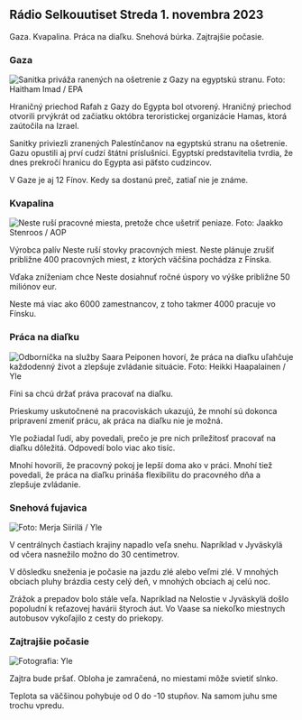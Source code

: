 ## Rádio Selkouutiset Streda 1. novembra 2023

Gaza. Kvapalina. Práca na diaľku. Snehová búrka. Zajtrajšie počasie.

### Gaza

![Sanitka priváža ranených na ošetrenie z Gazy na egyptskú stranu. Foto: Haitham Imad / EPA](https://images.cdn.yle.fi/image/upload/c_crop,h_2821,w_5016,x_0,y_744/ar_1.7777777777777777,c_fill,g_faces,w/d_1670.0q_auto:eco/f_auto/fl_lossy/v1698852282/39-1194530654258b7aaf7a)

Hraničný priechod Rafah z Gazy do Egypta bol otvorený. Hraničný priechod otvorili prvýkrát od začiatku októbra teroristickej organizácie Hamas, ktorá zaútočila na Izrael.

Sanitky priviezli zranených Palestínčanov na egyptskú stranu na ošetrenie. Gazu opustili aj prví cudzí štátni príslušníci. Egyptskí predstavitelia tvrdia, že dnes prekročí hranicu do Egypta asi päťsto cudzincov.

V Gaze je aj 12 Fínov. Kedy sa dostanú preč, zatiaľ nie je známe.

### Kvapalina

![Neste ruší pracovné miesta, pretože chce ušetriť peniaze. Foto: Jaakko Stenroos / AOP](https://images.cdn.yle.fi/image/upload/c_crop,h_2611,w_4643,x_0,y_483/ar_1.7777777777777777,c_fill,g_faces,/wd_160.02.02q_auto:eco/f_auto/fl_lossy/v1698838481/39-1191437653a0928a0b5b)

Výrobca palív Neste ruší stovky pracovných miest. Neste plánuje zrušiť približne 400 pracovných miest, z ktorých väčšina pochádza z Fínska.

Vďaka zníženiam chce Neste dosiahnuť ročné úspory vo výške približne 50 miliónov eur.

Neste má viac ako 6000 zamestnancov, z toho takmer 4000 pracuje vo Fínsku.

### Práca na diaľku

![Odborníčka na služby Saara Peiponen hovorí, že práca na diaľku uľahčuje každodenný život a zlepšuje zvládanie situácie. Foto: Heikki Haapalainen / Yle](https://images.cdn.yle.fi/image/upload/c_crop,h_2988,w_5312,x_16,y_569/ar_1.77777777777777777,c_fill,g_pr_faces,h0q_auto:eco/f_auto/fl_lossy/v1698754242/39-11936826540ed9ea44a0)

Fíni sa chcú držať práva pracovať na diaľku.

Prieskumy uskutočnené na pracoviskách ukazujú, že mnohí sú dokonca pripravení zmeniť prácu, ak práca na diaľku nie je možná.

Yle požiadal ľudí, aby povedali, prečo je pre nich príležitosť pracovať na diaľku dôležitá. Odpovedí bolo viac ako tisíc.

Mnohí hovorili, že pracovný pokoj je lepší doma ako v práci. Mnohí tiež povedali, že práca na diaľku prináša flexibilitu do pracovného dňa a zlepšuje zvládanie.

### Snehová fujavica

![ Foto: Merja Siirilä / Yle](https://images.cdn.yle.fi/image/upload/c_crop,h_2265,w_4028,x_0,y_378/ar_1.77777777777777777,c_fill,g_dfaces,w_010/q_auto:eco/f_auto/fl_lossy/v1698853993/39-119441665423d86dff6c)

V centrálnych častiach krajiny napadlo veľa snehu. Napríklad v Jyväskylä od včera nasnežilo možno do 30 centimetrov.

V dôsledku sneženia je počasie na jazdu zlé alebo veľmi zlé. V mnohých obciach pluhy brázdia cesty celý deň, v mnohých obciach aj celú noc.

Zrážok a prepadov bolo stále veľa. Napríklad na Nelostie v Jyväskylä došlo popoludní k reťazovej havárii štyroch áut. Vo Vaase sa niekoľko miestnych autobusov vykoľajilo z cesty do priekopy.

### Zajtrajšie počasie

![ Fotografia: Yle](https://images.cdn.yle.fi/image/upload/c_crop,h_1080,w_1919,x_0,y_0/ar_1.7777777777777777,c_fill,g_faces,h_670/d_pr.120:eco/f_auto/fl_lossy/v1698848166/39-119453865425d62868a1)

Zajtra bude pršať. Obloha je zamračená, no miestami môže svietiť slnko.

Teplota sa väčšinou pohybuje od 0 do -10 stupňov. Na samom juhu sme trochu vpredu.